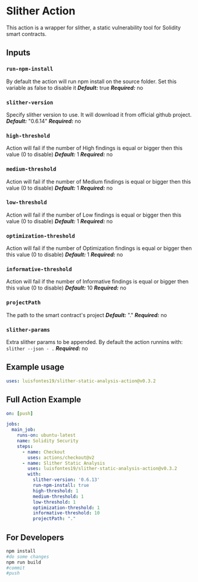 # Slither Action

This action is a wrapper for slither, a static vulnerability tool for Solidity smart contracts.

## Inputs

### `run-npm-install`

By default the action will run npm install on the source folder. Set this variable as false to disable it
***Default:*** true
***Required:*** no

### `slither-version`

Specify slither version to use. It will download it from official github project.
***Default:*** "0.6.14"
***Required:*** no


### `high-threshold`

Action will fail if the number of High findings is equal or bigger then this value (0 to disable)
***Default:*** 1
***Required:*** no

### `medium-threshold`

Action will fail if the number of Medium findings is equal or bigger then this value (0 to disable)
***Default:*** 1
***Required:*** no

### `low-threshold`

Action will fail if the number of Low findings is equal or bigger then this value (0 to disable)
***Default:*** 1
***Required:*** no

### `optimization-threshold`

Action will fail if the number of Optimization findings is equal or bigger then this value (0 to disable)
***Default:*** 1
***Required:*** no

### `informative-threshold`

Action will fail if the number of Informative findings is equal or bigger then this value (0 to disable)
***Default:*** 10
***Required:*** no

### `projectPath`

The path to the smart contract's project
***Default:*** "."
***Required:*** no

### `slither-params`

Extra slither params to be appended. By default the action runnins with: ```slither --json - .```
***Required:*** no

## Example usage

```yaml
uses: luisfontes19/slither-static-analysis-action@v0.3.2
```

## Full Action Example

```yaml
on: [push]

jobs:
  main_job:
    runs-on: ubuntu-latest
    name: Solidity Security 
    steps:
      - name: Checkout
        uses: actions/checkout@v2
      - name: Slither Static Analysis
        uses: luisfontes19/slither-static-analysis-action@v0.3.2
        with:
          slither-version: '0.6.13'
          run-npm-install: true
          high-threshold: 1
          medium-threshold: 1
          low-threshold: 1
          optimization-threshold: 1
          informative-threshold: 10
          projectPath: "."
```

## For Developers

```bash
npm install
#do some changes
npm run build
#commit
#push
```
